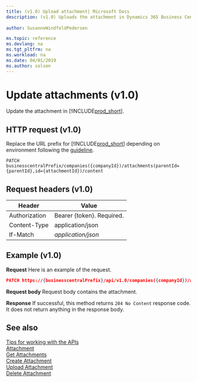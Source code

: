 ```yaml
---
title: (v1.0) Upload attachment| Microsoft Docs
description: (v1.0) Uploads the attachment in Dynamics 365 Business Central.
 
author: SusanneWindfeldPedersen

ms.topic: reference
ms.devlang: na
ms.tgt_pltfrm: na
ms.workload: na
ms.date: 04/01/2019
ms.author: solsen
---
```


# Update attachments (v1.0)
Update the attachment in [!INCLUDE[prod_short](../../../includes/prod_short.md)].


## HTTP request (v1.0)
Replace the URL prefix for [!INCLUDE[prod_short](../../../includes/prod_short.md)] depending on environment following the [guideline](../../v1.0/endpoints-apis-for-dynamics.md).
```
PATCH businesscentralPrefix/companies({companyId})/attachments(parentId={parentId},id={attachmentId})/content
```

## Request headers (v1.0)

|Header        |Value                    |
|--------------|-------------------------|
|Authorization |Bearer {token}. Required.|
|Content-Type  |application/json         |
|If-Match  |*application/json*         |


## Example (v1.0)

**Request**
Here is an example of the request.

```json
PATCH https://{businesscentralPrefix}/api/v1.0/companies({companyId})/attachments(parentId={parentId},id={attachmentId})/content
```

**Request body**
Request body contains the attachment.

**Response**
If successful, this method returns ```204 No Content``` response code. It does not return anything in the response body.

## See also
[Tips for working with the APIs](../../../developer/devenv-connect-apps-tips.md)  
[Attachment](../resources/dynamics_attachment.md)  
[Get Attachments](dynamics_attachment_get.md)  
[Create Attachment](dynamics_attachment_create.md)  
[Upload Attachment](dynamics_attachment_patch.md)  
[Delete Attachment](dynamics_attachment_delete.md)  

